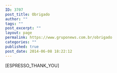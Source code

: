 ```yaml
---
ID: 3707
post_title: Obrigado
author: ""
tags: ""
post_excerpt: ""
layout: page
permalink: https://www.gruponews.com.br/obrigado
categories: ""
published: true
post_date: 2014-06-08 18:22:12
---
```

[ESPRESSO_THANK_YOU]